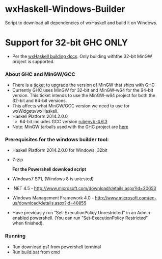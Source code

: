 wxHaskell-Windows-Builder
=========================

Script to download all dependencies of wxHaskell and build it on Windows.

# Support for 32-bit GHC ONLY
* Per the [wxHaskell building docs](https://www.haskell.org/haskellwiki/WxHaskell/Building#Supported_Configurations). Only building withthe  32-bit MinGW project is supported. 
 

### About GHC and MinGW/GCC ###


 * There is a [ticket](https://ghc.haskell.org/trac/ghc/ticket/9218) to upgrade the version of MinGW that ships with GHC
 * Currently GHC uses MinGW for 32-bit and MinGW-w64 for the 64-bit version. This ticket intends to use the MinGW-w64 project for both the 32-bit and 64-bit versions. 
 * This affects what MinGW/GCC version we need to use for wxWidgets/wxHaskell.
 * Haskell Platform 2014.2.0.0 
	 * 64-bit includes GCC version [rubenvb-4.6.3](http://sourceforge.net/projects/mingw-w64/files/Toolchains%20targetting%20Win32/Personal%20Builds/rubenvb/gcc-4.6-release/)
 * Note: MinGW tarballs used with the GHC project are [here](http://git.haskell.org/ghc-tarballs.git/tree)

### Prerequisites for the windows builder tool: ###

* Haskell Platform 2014.2.0.0 for Windows, 32bit 
* 7-zip

	**For the Powershell download script**


* Windows7 SP1, (Windows 8 is untested)
* .NET 4.5 - http://www.microsoft.com/download/details.aspx?id=30653
* Windows Management Framework 4.0 -  http://www.microsoft.com/en-us/download/details.aspx?id=40855
* Have previously run "Set-ExecutionPolicy Unrestricted" in an Admin-enabled powershell. (You can run "Set-ExecutionPolicy Restricted" when finished).

### Running ###

* Run download.ps1 from powershell  terminal
* Run build.bat from cmd
